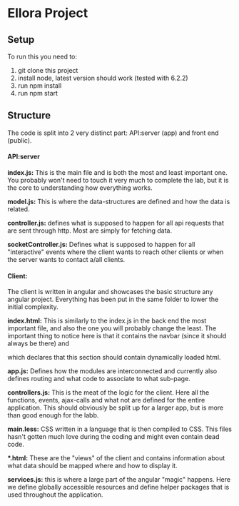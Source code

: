 # Ellora Project 

## Setup
To run this you need to:
1. git clone this project
2. install node, latest version should work (tested with 6.2.2)
3. run npm install
4. run npm start

## Structure
The code is split into 2 very distinct part: API:server (app) and front end (public).

#### API:server

**index.js:** This is the main file and is both the most and least important one. You probably won't need to touch it very much to complete the lab, but it is the core to understanding how everything works.

**model.js:** This is where the data-structures are defined and how the data is related.

**controller.js:** defines what is supposed to happen for all api requests that are sent through http. Most are simply for fetching data.

**socketController.js:** Defines what is supposed to happen for all "interactive" events where the client wants to reach other clients or when the server wants to contact a/all clients.

#### Client:
The client is written in angular and showcases the basic structure any angular project. Everything has been put in the same folder to lower the initial complexity.

**index.html:** This is similarly to the index.js in the back end the most important file, and also the one you will probably change the least. The important thing to notice here is that it contains the navbar (since it should always be there) and <div ng-view></div> which declares that this section should contain dynamically loaded html.

**app.js:** Defines how the modules are interconnected and currently also defines routing and what code to associate to what sub-page.

**controllers.js:** This is the meat of the logic for the client. Here all the functions, events, ajax-calls and what not are defined for the entire application. This should obviously be split up for a larger app, but is more than good enough for the labb.

**main.less:** CSS written in a language that is then compiled to CSS. This files hasn't gotten much love during the coding and might even contain dead code.

**\*.html:** These are the "views" of the client and contains information about what data should be mapped where and how to display it.

**services.js:** this is where a large part of the angular "magic" happens. Here we define globally accessible resources and define helper packages that is used throughout the application.
